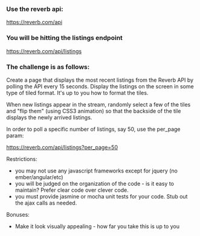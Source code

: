 ### Use the reverb api:

https://reverb.com/api

### You will be hitting the listings endpoint

https://reverb.com/api/listings

### The challenge is as follows:

Create a page that displays the most recent listings from the Reverb API by polling the API every 15 seconds. Display the listings on the screen in some type of tiled format. It's up to you how to format the tiles.

When new listings appear in the stream, randomly select a few of the tiles and "flip them" (using CSS3 animation) so that the backside of the tile displays the newly arrived listings.

In order to poll a specific number of listings, say 50, use the per_page param:

https://reverb.com/api/listings?per_page=50

Restrictions:

* you may not use any javascript frameworks except for jquery (no ember/angular/etc)
* you will be judged on the organization of the code - is it easy to maintain? Prefer clear code over clever code.
* you must provide jasmine or mocha unit tests for your code. Stub out the ajax calls as needed.

Bonuses:

* Make it look visually appealing - how far you take this is up to you
